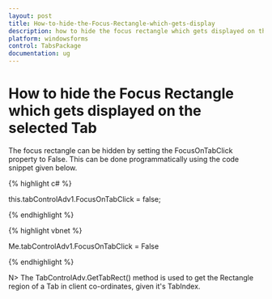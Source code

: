 ```yaml
---
layout: post
title: How-to-hide-the-Focus-Rectangle-which-gets-display
description: how to hide the focus rectangle which gets displayed on the selected tab
platform: windowsforms
control: TabsPackage
documentation: ug
---
```


# How to hide the Focus Rectangle which gets displayed on the selected Tab

The focus rectangle can be hidden by setting the FocusOnTabClick property to False. This can be done programmatically using the code snippet given below.

{% highlight c# %}

this.tabControlAdv1.FocusOnTabClick = false;

{% endhighlight %}

{% highlight vbnet %}

Me.tabControlAdv1.FocusOnTabClick = False

{% endhighlight %}

N> The TabControlAdv.GetTabRect() method is used to get the Rectangle region of a Tab in client co-ordinates, given it's TabIndex.

